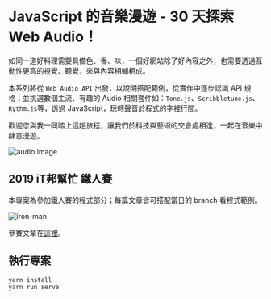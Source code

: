 # JavaScript 的音樂漫遊 - 30 天探索 Web Audio！

如同一道好料理需要具備色、香、味，一個好網站除了好內容之外，也需要透過互動性更高的視覺、聽覺，來與內容相輔相成。

本系列將從 `Web Audio API` 出發，以說明搭配範例，從實作中逐步認識 API 規格；並挑選數個主流、有趣的 Audio 相關套件如：`Tone.js`、`Scribbletune.js`、`Rythm.js`等，透過 JavaScript，玩轉聲音於程式的字裡行間。

歡迎您與我一同踏上這趟旅程，讓我們於科技與藝術的交會處相逢，一起在音樂中肆意漫遊。

![audio image](https://svgsilh.com/svg/33908-795548.svg)

## 2019 iT邦幫忙 鐵人賽

本專案為參加鐵人賽的程式部分；每篇文章皆可搭配當日的 branch 看程式範例。

![iron-man](https://ithelp.ithome.com.tw/images/ironman/10th/kv-bg-content.png)

參賽文章在[這裡]()。
## 執行專案

```
yarn install
yarn run serve
```
